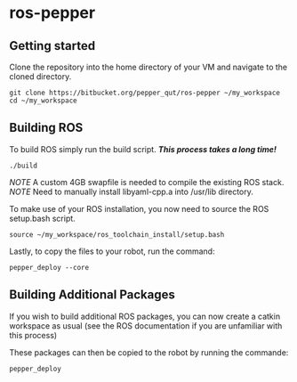 # ros-pepper
## Getting started
Clone the repository into the home directory of your VM and navigate to the cloned directory.

```
git clone https://bitbucket.org/pepper_qut/ros-pepper ~/my_workspace
cd ~/my_workspace
```

## Building ROS
To build ROS simply run the build script. ***This process takes a long time!*** 

```
./build
```

*NOTE* A custom 4GB swapfile is needed to compile the existing ROS stack.
*NOTE* Need to manually install libyaml-cpp.a into /usr/lib directory.

To make use of your ROS installation, you now need to source the ROS setup.bash script.

```
source ~/my_workspace/ros_toolchain_install/setup.bash
```

Lastly, to copy the files to your robot, run the command:

```
pepper_deploy --core
```


## Building Additional Packages

If you wish to build additional ROS packages, you can now create a catkin workspace as usual (see the ROS documentation if you are unfamiliar with this process)

These packages can then be copied to the robot by running the commande:

```
pepper_deploy
```





